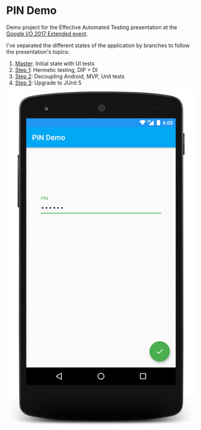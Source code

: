 # PIN Demo
Demo project for the Effective Automated Testing presentation at the [Google I/O 2017 Extended event](https://www.meetup.com/GDG-Budapest/events/238509776/).

I've separated the different states of the application by branches to follow the presentation's topics:

1. [Master](https://github.com/RolandMostoha/pin-demo/tree/master): Initial state with UI tests
2. [Step 1](https://github.com/RolandMostoha/pin-demo/tree/step-1-hermetic-testing): Hermetic testing, DIP + DI
3. [Step 2](https://github.com/RolandMostoha/pin-demo/tree/step-2-MVP): Decoupling Android, MVP, Unit tests
4. [Step 3](https://github.com/RolandMostoha/pin-demo/tree/step-3-JUnit5): Upgrade to JUnit 5

![alt text](https://github.com/RolandMostoha/pin-demo/blob/master/assets/screenshot_pin_input.png "PIN Demo")
